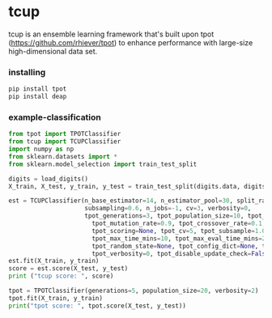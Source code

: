 # tcup
tcup is an ensemble learning framework that's built upon tpot (https://github.com/rhiever/tpot) to enhance performance with large-size high-dimensional data set.

### installing
```bash
pip install tpot
pip install deap
```
### example-classification
```python
from tpot import TPOTClassifier
from tcup import TCUPClassifier
import numpy as np
from sklearn.datasets import *
from sklearn.model_selection import train_test_split

digits = load_digits()
X_train, X_test, y_train, y_test = train_test_split(digits.data, digits.target, train_size=0.75, test_size=0.25)

est = TCUPClassifier(n_base_estimator=14, n_estimator_pool=30, split_ratio=0.1, 
                     subsampling=0.6, n_jobs=-1, cv=3, verbosity=0,
                     tpot_generations=3, tpot_population_size=10, tpot_offspring_size=None,
                 	   tpot_mutation_rate=0.9, tpot_crossover_rate=0.1,
                 	   tpot_scoring=None, tpot_cv=5, tpot_subsample=1.0, tpot_n_jobs=-1,
                 	   tpot_max_time_mins=10, tpot_max_eval_time_mins=2,
                 	   tpot_random_state=None, tpot_config_dict=None, tpot_warm_start=True,
                 	   tpot_verbosity=0, tpot_disable_update_check=False)
est.fit(X_train, y_train)
score = est.score(X_test, y_test)
print ("tcup score: ", score)

tpot = TPOTClassifier(generations=5, population_size=20, verbosity=2)
tpot.fit(X_train, y_train)
print("tpot score: ", tpot.score(X_test, y_test))
```        
